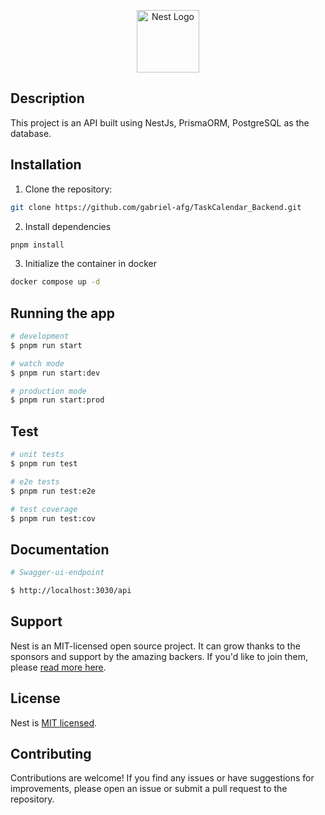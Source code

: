 <p align="center">
  <a href="http://nestjs.com/" target="blank"><img src="https://nestjs.com/img/logo-small.svg" width="100" alt="Nest Logo" /></a>
</p>

## Description

This project is an API built using NestJs, PrismaORM, PostgreSQL as the database.

## Installation
1. Clone the repository:

```bash
git clone https://github.com/gabriel-afg/TaskCalendar_Backend.git
```

2. Install dependencies 
```bash
pnpm install
```

3. Initialize the container in docker
```bash
docker compose up -d
```


## Running the app

```bash
# development
$ pnpm run start

# watch mode
$ pnpm run start:dev

# production mode
$ pnpm run start:prod
```

## Test

```bash
# unit tests
$ pnpm run test

# e2e tests
$ pnpm run test:e2e

# test coverage
$ pnpm run test:cov
```

## Documentation

```bash
# Swagger-ui-endpoint

$ http://localhost:3030/api
```

## Support

Nest is an MIT-licensed open source project. It can grow thanks to the sponsors and support by the amazing backers. If you'd like to join them, please [read more here](https://docs.nestjs.com/support).

## License

Nest is [MIT licensed](LICENSE).

## Contributing

Contributions are welcome! If you find any issues or have suggestions for improvements, please open an issue or submit a pull request to the repository.
